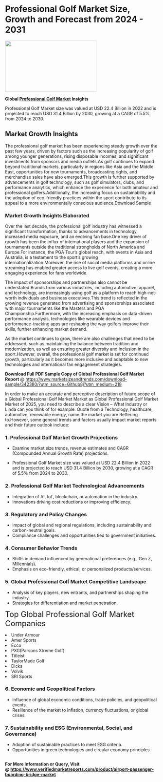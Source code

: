 <H1>Professional Golf Market Size, Growth and Forecast from 2024 - 2031</H1><img class="aligncenter size-medium wp-image-584254" src="https://thirdeyenews.in/wp-content/uploads/2024/09/Global-Market-Research-300x168.jpeg" alt="" width="300" height="168" /><p><strong>Global&nbsp;<a href="https://www.marketsizeandtrends.com/download-sample/342380/?utm_source=Github8j?utm_medium=218">Professional Golf Market</a> Insights</strong></p><p>Professional Golf Market size was valued at USD 22.4 Billion in 2022 and is projected to reach USD 31.4 Billion by 2030, growing at a CAGR of 5.5% from 2024 to 2030.</p><p><h2>Market Growth Insights</h2> <p>The professional golf market has been experiencing steady growth over the past few years, driven by factors such as the increasing popularity of golf among younger generations, rising disposable incomes, and significant investments from sponsors and media outlets.As golf continues to expand beyond traditional markets, particularly in regions like Asia and the Middle East, opportunities for new tournaments, broadcasting rights, and merchandise sales have also emerged.This growth is further supported by advancements in golf technology, such as golf simulators, clubs, and performance analytics, which enhance the experience for both amateur and professional golfers.Additionally, the increasing focus on sustainability and the adoption of eco-friendly practices within the sport contribute to its appeal to a more environmentally conscious audience.Download Sample <h3>Market Growth Insights Elaborated</h3> <p>Over the last decade, the professional golf industry has witnessed a significant transformation, thanks to advancements in technology, increased media exposure, and an evolving fan base.One key driver of growth has been the influx of international players and the expansion of tournaments outside the traditional strongholds of North America and Europe.For instance, the PGA Tour’s global reach, with events in Asia and Australia, is a testament to the sport’s growing internationalization.Moreover, the rise of social media platforms and online streaming has enabled greater access to live golf events, creating a more engaging experience for fans worldwide.</p> <p>The impact of sponsorships and partnerships also cannot be understated.Brands from various industries, including automotive, apparel, and technology, are increasingly using golf as a platform to reach high-net-worth individuals and business executives.This trend is reflected in the growing revenue generated from advertising and sponsorships associated with major tournaments like the Masters and PGA Championship.Furthermore, with the increasing emphasis on data-driven performance analysis, technologies like wearable devices and performance-tracking apps are reshaping the way golfers improve their skills, further enhancing market demand.</p> <p>As the market continues to grow, there are also challenges that need to be addressed, such as maintaining the balance between tradition and modernization, as well as ensuring greater diversity and inclusion in the sport.However, overall, the professional golf market is set for continued growth, particularly as it becomes more inclusive and adaptable to new technologies and international fan engagement strategies.</p> <p></p><p><span class=""><strong>Download Full PDF Sample Copy of Global Professional Golf Market Report</strong> @ <a href="https://www.marketsizeandtrends.com/download-sample/342380/?utm_source=Github8j?utm_medium=218" target="_blank">https://www.marketsizeandtrends.com/download-sample/342380/?utm_source=Github8j?utm_medium=218</a></span></p><p>In order to make an accurate and perceptive description of future scope of a Global&nbsp;Professional Golf Market Market as Global&nbsp;Professional Golf Market Market of 2025, you need to describe a clear Vision &ndash; What Industry or Linda can you think of for example: Quote from a Technology, healthcare, automotive, renewable energy, name the market you are Reffering to.However, some general trends and factors usually impact market reports and their future outlook include:</p><h3>1.&nbsp;<strong>Professional Golf Market Growth Projections</strong></h3><ul><li>Examine market size trends, revenue estimates and CAGR (Compounded Annual Growth Rate) projections.</li><li><p>Professional Golf Market size was valued at USD 22.4 Billion in 2022 and is projected to reach USD 31.4 Billion by 2030, growing at a CAGR of 5.5% from 2024 to 2030.</p></li></ul><h3>2.&nbsp;<strong>Professional Golf Market Technological Advancements</strong></h3><ul><li>Integration of AI, IoT, blockchain, or automation in the industry.</li><li>Innovations driving cost reductions or improving efficiency.</li></ul><h3>3.&nbsp;<strong>Regulatory and Policy Changes</strong></h3><ul><li>Impact of global and regional regulations, including sustainability and carbon-neutral goals.</li><li>Compliance challenges and opportunities tied to government initiatives.</li></ul><h3>4.&nbsp;<strong>Consumer Behavior Trends</strong></h3><ul><li>Shifts in demand influenced by generational preferences (e.g., Gen Z, Millennials).</li><li>Emphasis on eco-friendly, ethical, or personalized products/services.</li></ul><h3>5.&nbsp;<strong>Global Professional Golf Market Competitive Landscape</strong></h3><ul><li>Analysis of key players, new entrants, and partnerships shaping the industry.</li><li>Strategies for differentiation and market penetration.</li></ul><p data-pm-slice="1 1 []"><span style="color: inherit; font-family: inherit; font-size: 25px;">Top Global Professional Golf Market Companies</span></p><div class="" data-test-id=""><p><li>Under Armour</li><li> Amer Sports</li><li> Ecco</li><li> PXG(Parsons Xtreme Golf)</li><li> Titleist</li><li> TaylorMade Golf</li><li> Dicks</li><li> Volvik</li><li> SRI Sports</li></p></div><h3>6.&nbsp;<strong>Economic and Geopolitical Factors</strong></h3><ul><li>Influence of global economic conditions, trade policies, and geopolitical events.</li><li>Resilience of the market to inflation, currency fluctuations, or global crises.</li></ul><h3>7.&nbsp;<strong>Sustainability and ESG (Environmental, Social, and Governance)</strong></h3><ul><li>Adoption of sustainable practices to meet ESG criteria.</li><li>Opportunities in green technologies and circular economy principles.</li></ul><h2><strong style="font-size: 14px;">For More Information or Query, Visit @&nbsp;</strong><a style="background-color: #ffffff; font-size: 14px;" href="https://www.marketsizeandtrends.com/report/professional-golf-market/" target="_blank">https://www.verifiedmarketreports.com/product/airport-passenger-boarding-bridge-market</a></h2>